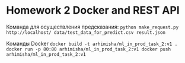 # Homework 2 Docker and REST API


Команда для осуществления предсказания:
`
python make_request.py http://localhost/ data/test_data_for_predict.csv result.json
`

Команды Docker
`
docker build -t arhimisha/ml_in_prod_task_2:v1 .
docker run -p 80:80 arhimisha/ml_in_prod_task_2:v1
docker push arhimisha/ml_in_prod_task_2:v1
`
